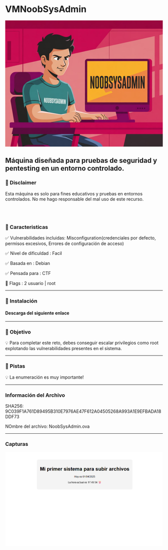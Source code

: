 <h1> VMNoobSysAdmin </h1>
<img src="img/NoobSysAdmin.jpeg" >

<h2> Máquina diseñada para pruebas de seguridad y pentesting en un entorno controlado.</h2>


<h3> 🔴 Disclaimer</h3>
<p>Esta máquina es solo para fines educativos y pruebas en entornos controlados. No me hago responsable del mal uso de este recurso.</p>
<br>
<br>

<h3>🚀 Caracteristicas </h3>

<p>✅ Vulnerabilidades incluidas: Misconfiguration(credenciales por defecto, permisos excesivos, Errores de configuración de acceso)</p>
<p>✅ Nivel de dificuldad : Facil</p>
<p>✅ Basada en : Debian </p>
<p>✅ Pensada para : CTF</p>
<p>🚩 Flags : 2 usuario | root</p>

---

<h3>🔧 Instalación</h3>
<h4>Descarga del siguiente enlace</h4>

---

<h3>🎯 Objetivo </h3>
<p>💡 Para completar este reto, debes conseguir escalar privilegios como root explotando las vulnerabilidades presentes en el sistema.</p>

---

<h3>👣 Pistas</h3>
<p>💡 La enumeración es muy importante!</p>

---

<h3>Información del Archivo</h3>
<p> SHA256: 9C039F1A761D89495B310E7976AE47F612A04505268A993A1E9EFBADA18DDF73 </p>
<p> NOmbre del archivo: NoobSysAdmin.ova</p>


---

<h3> Capturas </h3>
<img src="img/NSA1.png">
